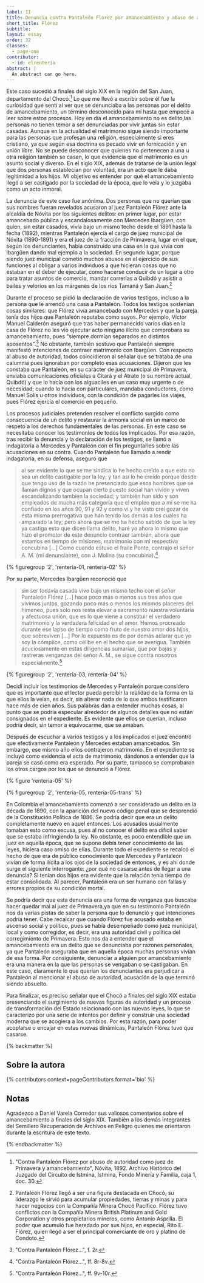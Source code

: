 ```yaml
---
label: II
title: Denuncia contra Pantaleón Flórez por amancebamiento y abuso de autoridad
short_title: Flórez
subtitle: 
layout: essay
order: 32
classes:
  - page-one
contributor:
  - id: elrentería
abstract: |
  An abstract can go here.
---
```


Este caso sucedió a finales del siglo XIX en la región del San Juan, departamento del Chocó.[^1] Lo que me llevó a escribir sobre él fue la curiosidad que sentí al ver que se denunciaba a las personas por el delito de amancebamiento, un término desconocido para mí hasta que empecé a leer sobre estos procesos. Hoy en día el amancebamiento no es delito,las personas no tienen temor a ser denunciadas por vivir juntas sin estar casadas. Aunque en la actualidad el matrimonio sigue siendo importante para las personas que profesan una religión, especialmente si eres cristiano, ya que según esa doctrina es pecado vivir en fornicación y en unión libre. No se puede desconocer que quienes no pertenecen a una u otra religión también se casan, lo que evidencia que el matrimonio es un asunto social y diverso. En el siglo XIX, además de tratarse de la unión legal que dos personas establecían por voluntad, era un acto que le daba legitimidad a los hijos. Mi objetivo es entender por qué el amancebamiento llegó a ser castigado por la sociedad de la época, que lo veía y lo juzgaba como un acto inmoral.

La denuncia de este caso fue anónima. Dos personas que no querían que sus nombres fueran revelados acusaron al juez Pantaleón Flórez ante la alcaldía de Nóvita por los siguientes delitos: en primer lugar, por estar amancebado pública y escandalosamente con Mercedes Ibargüen, con quien, sin estar casados, vivía bajo un mismo techo desde el 1891 hasta la fecha (1892), mientras Pantaleón ejercía el cargo de juez municipal de Nóvita (1890-1891) y era el juez de la fracción de Primavera, lugar en el que, según los denunciantes, había construido una casa en la que vivía con Ibargüen dando mal ejemplo a la sociedad. En segundo lugar, porque siendo juez municipal cometió muchos abusos en el ejercicio de sus funciones al obligar a varios individuos a que hicieran cosas que no estaban en el deber de ejecutar, como hacerse conducir de un lugar a otro para tratar asuntos de comercio, mandar correrías a Quibdó y asistir a bailes y velorios en los márgenes de los ríos Tamaná y San Juan.[^2]

Durante el proceso se pidió la declaración de varios testigos, incluso a la persona que le arrendó una casa a Pantaleón. Todos los testigos sostenían cosas similares: que Flórez vivía amancebado con Mercedes y que la pareja tenía dos hijos que Pantaleón reputaba como suyos. Por ejemplo, Víctor Manuel Calderón aseguró que tras haber permanecido varios días en la casa de Flórez no les vio ejecutar acto ninguno ilícito que comprobara su amancebamiento, pues "siempre dormían separados en distintos aposentos".[^3] No obstante, también sostuvo que Pantaleón siempre manifestó intenciones de contraer matrimonio con Ibargüen. Con respecto al abuso de autoridad, todos coincidieron al señalar que se trataba de una calumnia pues ignoraban por completo esas acusaciones. Dijeron que les constaba que Pantaleón, en su carácter de juez municipal de Primavera, enviaba comunicaciones oficiales a Citará y el Atrato (o su nombre actual, Quibdó) y que lo hacía con los alguaciles en un caso muy urgente o de necesidad; cuando lo hacía con particulares, mandaba conductores, como Manuel Solís u otros individuos, con la condición de pagarles los viajes, pues Flórez ejercía el comercio en pequeño.

Los procesos judiciales pretenden resolver el conflicto surgido como consecuencia de un delito y restaurar la armonía social en un marco de respeto a los derechos fundamentales de las personas. En este caso se necesitaba conocer los testimonios de todos los implicados. Por esa razón, tras recibir la denuncia y la declaración de los testigos, se llamó a indagatoria a Mercedes y Pantaleón con el fin preguntarles sobre las acusaciones en su contra. Cuando Pantaleón fue llamado a rendir indagatoria, en su defensa, aseguró que

> al ser evidente lo que se me sindica lo he hecho creído a que esto no sea un delito castigable por la ley; y tan así lo he creído porque desde que tengo uso de la razón he presenciado que esos hombres que se llaman dignos y que ocupan cierto puesto social han vivido y viven escandalizando también la sociedad; y también han sido y son empleados de mucha más categoría que el empleo que a mí se me ha confiado en los años 90, 91 y 92 y como vi y he visto creí gozar de ésta misma prerrogativa que han tenido los demás a los cuales ha amparado la ley; pero ahora que se me ha hecho sabido de que la ley ya castiga esto que dicen llama delito, haré yo ahora lo mismo que hizo el promotor de este denuncio contraer también, ahora que estamos en tiempo de misiones, matrimonio con mi respectiva concubina […] Como cuando estuvo el fraile Ponte, contrajo el señor A. M. (mi denunciante), con J. Molina (su concubina).[^4]

{% figuregroup '2', 'rentería-01, rentería-02' %}

Por su parte, Mercedes Ibargüen reconoció que

> sin ser todavía casada vivo bajo un mismo techo con el señor Pantaleón Flórez […] hace poco más o menos sus tres años que vivimos juntos, gozando poco más o menos los mismos placeres del himeneo, pues solo nos resta elevar a sacramento nuestra voluntaria y afectuosa unión, que es lo que viene a constituir el verdadero matrimonio y la verdadera felicidad en el amor. Hemos procreado durante ese lapso de tiempo como fruto de nuestro amor dos hijos, que sobreviven […] Por lo expuesto es de por demás aclarar que yo soy la cómplice, como célibe en el hecho que se averigua. También acuciosamente en estas diligencias sumarias, que por bajas y rastreras venganzas del señor A. M., se sigue contra nosotros especialmente.[^5]

{% figuregroup '2', 'rentería-03, rentería-04' %}

Decidí incluir los testimonios de Mercedes y Pantaleón porque considero que es importante que el lector pueda percibir la realidad de la forma en la que ellos la veían, es decir, sin alterar nada de lo que ambos testificaron hace más de cien años. Sus palabras dan a entender muchas cosas, al punto que se podría especular alrededor de algunos detalles que no están consignados en el expediente. Es evidente que ellos se querían, incluso podría decir, sin temor a equivocarme, que se amaban.

Después de escuchar a varios testigos y a los implicados el juez encontró que efectivamente Pantaleón y Mercedes estaban amancebados. Sin embargo, ese mismo año ellos contrajeron matrimonio. En el expediente se incluyó como evidencia el acta de matrimonio, dándonos a entender que la pareja se casó como era esperado. Por su parte, tampoco se comprobaron los otros cargos por los que se denunció a Flórez.

{% figure 'rentería-05' %}

{% figuregroup '2', 'rentería-05, rentería-05-trans' %}

En Colombia el amancebamiento comenzó a ser considerado un delito en la década de 1890, con la aparición del nuevo código penal que se desprendió de la Constitución Política de 1886. Se podría decir que era un delito completamente nuevo en aquel entonces. Los acusados usualmente tomaban esto como excusa, pues al no conocer el delito era difícil saber que se estaba infringiendo la ley. No obstante, es poco entendible que un juez en aquella época, que se supone debía tener conocimiento de las leyes, hiciera caso omiso de ellas. Durante todo el expediente se recalcó el hecho de que era de público conocimiento que Mercedes y Pantaleón vivían de forma ilícita a los ojos de la sociedad de entonces, y es ahí donde surge el siguiente interrogante: ¿por qué no casarse antes de llegar a una denuncia? Si tenían dos hijos era evidente que la relación tenía tiempo de estar consolidada. Al parecer, Pantaleón era un ser humano con fallas y errores propios de su condición mortal.

Se podría decir que esta denuncia era una forma de venganza que buscaba hacer quedar mal al juez de Primavera,ya que en su testimonio Pantaleón nos da varias pistas de saber la persona que lo denunció y qué intenciones podría tener. Cabe recalcar que cuando Flórez fue acusado estaba en ascenso social y político, pues se había desempeñado como juez municipal, local y como corregidor, es decir, era una autoridad civil y política del corregimiento de Primavera. Esto nos da a entender que el amancebamiento era un delito que se denunciaba por razones personales, ya que Pantaleón aseguraba que en aquella época muchas personas vivían de esa forma. Por consiguiente, denunciar a alguien por amancebamiento era una manera en la que las personas se vengaban o se castigaban. En este caso, claramente lo que querían los denunciantes era perjudicar a Pantaleón al mencionar el abuso de autoridad, acusación de la que terminó siendo absuelto.

Para finalizar, es preciso señalar que el Chocó a finales del siglo XIX estaba presenciando el surgimiento de nuevas figuras de autoridad y un proceso de transformación del Estado relacionado con las nuevas leyes, lo que se caracterizó por una serie de intentos por definir y construir una sociedad moderna que se acogiera a los cambios. Por esta razón, para poder acoplarse o encajar en estas nuevas dinámicas, Pantaleón Flórez tuvo que casarse.


{% backmatter %}

## Sobre la autora

{% contributors context=pageContributors format='bio' %}

## Notas

Agradezco a Daniel Varela Corredor sus valiosos comentarios sobre el amancebamiento a finales del siglo XIX. También a los demás integrantes del Semillero Recuperación de Archivos en Peligro quienes me orientaron durante la escritura de este texto.

[^1]: "Contra Pantaleón Flórez por abuso de autoridad como juez de Primavera y amancebamiento", Nóvita, 1892. Archivo Histórico del Juzgado del Circuito de Istmina, Istmina, Fondo Minería y Familia, caja 1, doc. 30.

[^2]: Pantaleón Flórez llegó a ser una figura destacada en Chocó, su liderazgo le sirvió para acumular propiedades, tierras y minas y para hacer negocios con la Compañía Minera Chocó Pacífico. Flórez tuvo conflictos con la Compañía Minera British Platinum and Gold Corporation y otros propietarios mineros, como Antonio Asprilla. El poder que acumuló fue heredado por sus hijos, en especial, Rito E. Flórez, quien llegó a ser el principal comerciante de oro y platino de Condoto.

[^3]: "Contra Pantaleón Flórez…", f. 2r.

[^4]: "Contra Pantaleón Flórez…", ff. 8r-8v.

[^5]: "Contra Pantaleón Flórez…", ff. 9v-10r.

{% endbackmatter %}